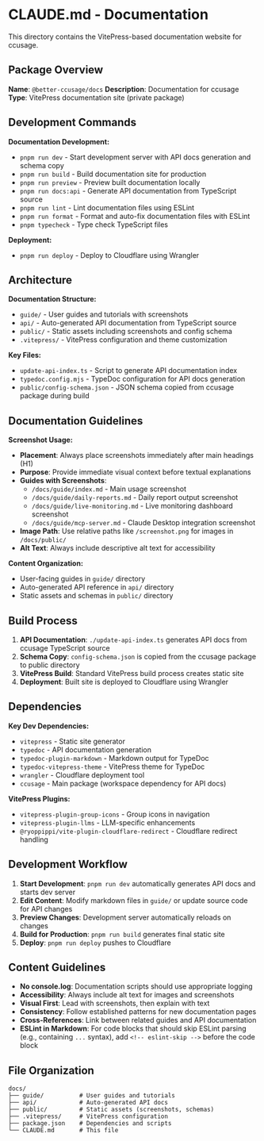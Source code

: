 # CLAUDE.md - Documentation

This directory contains the VitePress-based documentation website for ccusage.

## Package Overview

**Name**: `@better-ccusage/docs`
**Description**: Documentation for ccusage
**Type**: VitePress documentation site (private package)

## Development Commands

**Documentation Development:**

- `pnpm run dev` - Start development server with API docs generation and schema copy
- `pnpm run build` - Build documentation site for production
- `pnpm run preview` - Preview built documentation locally
- `pnpm run docs:api` - Generate API documentation from TypeScript source
- `pnpm run lint` - Lint documentation files using ESLint
- `pnpm run format` - Format and auto-fix documentation files with ESLint
- `pnpm typecheck` - Type check TypeScript files

**Deployment:**

- `pnpm run deploy` - Deploy to Cloudflare using Wrangler

## Architecture

**Documentation Structure:**

- `guide/` - User guides and tutorials with screenshots
- `api/` - Auto-generated API documentation from TypeScript source
- `public/` - Static assets including screenshots and config schema
- `.vitepress/` - VitePress configuration and theme customization

**Key Files:**

- `update-api-index.ts` - Script to generate API documentation index
- `typedoc.config.mjs` - TypeDoc configuration for API docs generation
- `public/config-schema.json` - JSON schema copied from ccusage package during build

## Documentation Guidelines

**Screenshot Usage:**

- **Placement**: Always place screenshots immediately after main headings (H1)
- **Purpose**: Provide immediate visual context before textual explanations
- **Guides with Screenshots**:
  - `/docs/guide/index.md` - Main usage screenshot
  - `/docs/guide/daily-reports.md` - Daily report output screenshot
  - `/docs/guide/live-monitoring.md` - Live monitoring dashboard screenshot
  - `/docs/guide/mcp-server.md` - Claude Desktop integration screenshot
- **Image Path**: Use relative paths like `/screenshot.png` for images in `/docs/public/`
- **Alt Text**: Always include descriptive alt text for accessibility

**Content Organization:**

- User-facing guides in `guide/` directory
- Auto-generated API reference in `api/` directory
- Static assets and schemas in `public/` directory

## Build Process

1. **API Documentation**: `./update-api-index.ts` generates API docs from ccusage TypeScript source
2. **Schema Copy**: `config-schema.json` is copied from the ccusage package to public directory
3. **VitePress Build**: Standard VitePress build process creates static site
4. **Deployment**: Built site is deployed to Cloudflare using Wrangler

## Dependencies

**Key Dev Dependencies:**

- `vitepress` - Static site generator
- `typedoc` - API documentation generation
- `typedoc-plugin-markdown` - Markdown output for TypeDoc
- `typedoc-vitepress-theme` - VitePress theme for TypeDoc
- `wrangler` - Cloudflare deployment tool
- `ccusage` - Main package (workspace dependency for API docs)

**VitePress Plugins:**

- `vitepress-plugin-group-icons` - Group icons in navigation
- `vitepress-plugin-llms` - LLM-specific enhancements
- `@ryoppippi/vite-plugin-cloudflare-redirect` - Cloudflare redirect handling

## Development Workflow

1. **Start Development**: `pnpm run dev` automatically generates API docs and starts dev server
2. **Edit Content**: Modify markdown files in `guide/` or update source code for API changes
3. **Preview Changes**: Development server automatically reloads on changes
4. **Build for Production**: `pnpm run build` generates final static site
5. **Deploy**: `pnpm run deploy` pushes to Cloudflare

## Content Guidelines

- **No console.log**: Documentation scripts should use appropriate logging
- **Accessibility**: Always include alt text for images and screenshots
- **Visual First**: Lead with screenshots, then explain with text
- **Consistency**: Follow established patterns for new documentation pages
- **Cross-References**: Link between related guides and API documentation
- **ESLint in Markdown**: For code blocks that should skip ESLint parsing (e.g., containing `...` syntax), add `<!-- eslint-skip -->` before the code block

## File Organization

```
docs/
├── guide/          # User guides and tutorials
├── api/            # Auto-generated API docs
├── public/         # Static assets (screenshots, schemas)
├── .vitepress/     # VitePress configuration
├── package.json    # Dependencies and scripts
└── CLAUDE.md       # This file
```
